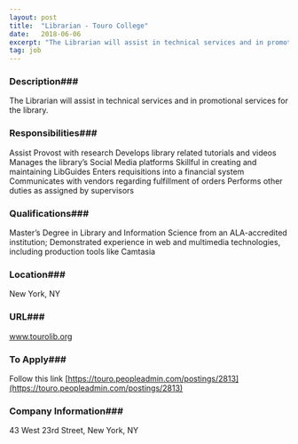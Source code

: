 ```yaml
---
layout: post
title:  "Librarian - Touro College"
date:   2018-06-06
excerpt: "The Librarian will assist in technical services and in promotional services for the library."
tag: job
---
```


### Description###

The Librarian will assist in technical services and in promotional services for the library.


### Responsibilities###

 Assist Provost with research
 Develops library related tutorials and videos
 Manages the library’s Social Media platforms
 Skillful in creating and maintaining LibGuides
 Enters requisitions into a financial system
 Communicates with vendors regarding fulfillment of orders
 Performs other duties as assigned by supervisors


### Qualifications###

Master’s Degree in Library and Information Science from an ALA-accredited 
institution; Demonstrated experience in web and multimedia technologies, including production tools like Camtasia




### Location###

 New York, NY


### URL###

www.tourolib.org

### To Apply###

Follow this link [https://touro.peopleadmin.com/postings/2813](https://touro.peopleadmin.com/postings/2813)


### Company Information###

43 West 23rd Street, New York, NY



